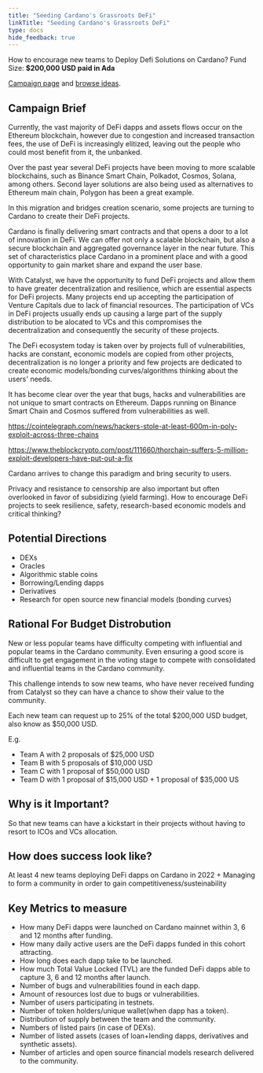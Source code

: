 ```yaml
---
title: "Seeding Cardano's Grassroots DeFi"
linkTitle: "Seeding Cardano's Grassroots DeFi"
type: docs
hide_feedback: true
---
```

How to encourage new teams to Deploy Defi Solutions on Cardano?
Fund Size: **$200,000 USD paid in Ada**

[Campaign page](https://cardano.ideascale.com/a/campaign-home/26243) and [browse ideas](https://cardano.ideascale.com/a/ideas/top/campaign-filter/byids/campaigns/26243/stage/unspecified).

## Campaign Brief
Currently, the vast majority of DeFi dapps and assets flows occur on the Ethereum blockchain, however due to congestion and increased transaction fees, the use of DeFi is increasingly elitized, leaving out the people who could most benefit from it, the unbanked.

Over the past year several DeFi projects have been moving to more scalable blockchains, such as Binance Smart Chain, Polkadot, Cosmos, Solana, among others. Second layer solutions are also being used as alternatives to Ethereum main chain, Polygon has been a great example.

In this migration and bridges creation scenario, some projects are turning to Cardano to create their DeFi projects.

Cardano is finally delivering smart contracts and that opens a door to a lot of innovation in DeFi. We can offer not only a scalable blockchain, but also a secure blockchain and aggregated governance layer in the near future. This set of characteristics place Cardano in a prominent place and with a good opportunity to gain market share and expand the user base.

With Catalyst, we have the opportunity to fund DeFi projects and allow them to have greater decentralization and resilience, which are essential aspects for DeFi projects. Many projects end up accepting the participation of Venture Capitals due to lack of financial resources. The participation of VCs in DeFi projects usually ends up causing a large part of the supply distribution to be alocated to VCs and this compromises the decentralization and consequently the security of these projects.

The DeFi ecosystem today is taken over by projects full of vulnerabilities, hacks are constant, economic models are copied from other projects, decentralization is no longer a priority and few projects are dedicated to create economic models/bonding curves/algorithms thinking about the users' needs.

It has become clear over the year that bugs, hacks and vulnerabilities are not unique to smart contracts on Ethereum. Dapps running on Binance Smart Chain and Cosmos suffered from vulnerabilities as well.

https://cointelegraph.com/news/hackers-stole-at-least-600m-in-poly-exploit-across-three-chains

https://www.theblockcrypto.com/post/111660/thorchain-suffers-5-million-exploit-developers-have-put-out-a-fix

Cardano arrives to change this paradigm and bring security to users.

Privacy and resistance to censorship are also important but often overlooked in favor of subsidizing (yield farming). How to encourage DeFi projects to seek resilience, safety, research-based economic models and critical thinking?

## Potential Directions
- DEXs
- Oracles
- Algorithmic stable coins
- Borrowing/Lending dapps
- Derivatives
- Research for open source new financial models (bonding curves)

## Rational For Budget Distrobution
New or less popular teams have difficulty competing with influential and popular teams in the Cardano community. Even ensuring a good score is difficult to get engagement in the voting stage to compete with consolidated and influential teams in the Cardano community.

This challenge intends to sow new teams, who have never received funding from Catalyst so they can have a chance to show their value to the community.

Each new team can request up to 25% of the total $200,000 USD budget, also know as $50,000 USD.

E.g.
- Team A with 2 proposals of $25,000 USD
- Team B with 5 proposals of $10,000 USD
- Team C with 1 proposal of $50,000 USD
- Team D with 1 proposal of $15,000 USD + 1 proposal of $35,000 US

## Why is it Important?
So that new teams can have a kickstart in their projects without having to resort to ICOs and VCs allocation.


## How does success look like?
At least 4 new teams deploying DeFi dapps on Cardano in 2022 + Managing to form a community in order to gain competitiveness/susteinability

## Key Metrics to measure
- How many DeFi dapps were launched on Cardano mainnet within 3, 6 and 12 months after funding.
- How many daily active users are the DeFi dapps funded in this cohort attracting.
- How long does each dapp take to be launched.
- How much Total Value Locked (TVL) are the funded DeFi dapps able to capture 3, 6 and 12 months after launch.
- Number of bugs and vulnerabilities found in each dapp.
- Amount of resources lost due to bugs or vulnerabilities.
- Number of users participating in testnets.
- Number of token holders/unique wallet(when dapp has a token).
- Distribution of supply between the team and the community.
- Numbers of listed pairs (in case of DEXs).
- Number of listed assets (cases of loan+lending dapps, derivatives and synthetic assets).
- Number of articles and open source financial models research delivered to the community.

